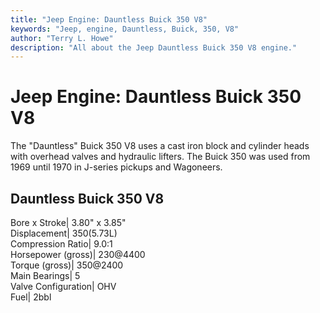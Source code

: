 ```yaml
---
title: "Jeep Engine: Dauntless Buick 350 V8"
keywords: "Jeep, engine, Dauntless, Buick, 350, V8"
author: "Terry L. Howe"
description: "All about the Jeep Dauntless Buick 350 V8 engine."
---
```

# Jeep Engine: Dauntless Buick 350 V8

The "Dauntless" Buick 350 V8 uses a cast iron block and cylinder heads with overhead valves and hydraulic lifters. The Buick 350 was used from 1969 until 1970 in J-series pickups and Wagoneers.

Dauntless Buick 350 V8  
---  
Bore x Stroke| 3.80" x 3.85"  
Displacement| 350(5.73L)  
Compression Ratio| 9.0:1  
Horsepower (gross)| 230@4400  
Torque (gross)| 350@2400  
Main Bearings| 5  
Valve Configuration| OHV  
Fuel| 2bbl